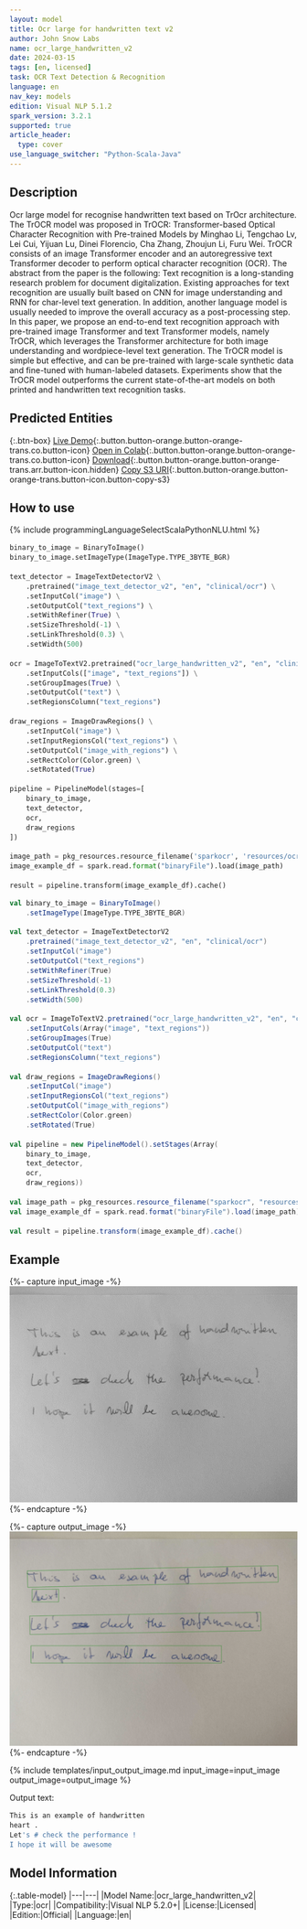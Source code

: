 ```yaml
---
layout: model
title: Оcr large for handwritten text v2
author: John Snow Labs
name: ocr_large_handwritten_v2
date: 2024-03-15
tags: [en, licensed]
task: OCR Text Detection & Recognition
language: en
nav_key: models
edition: Visual NLP 5.1.2
spark_version: 3.2.1
supported: true
article_header:
  type: cover
use_language_switcher: "Python-Scala-Java"
---
```


## Description

Ocr large model for recognise handwritten text based on TrOcr architecture. The TrOCR model was proposed in TrOCR: Transformer-based Optical Character Recognition with Pre-trained Models by Minghao Li, Tengchao Lv, Lei Cui, Yijuan Lu, Dinei Florencio, Cha Zhang, Zhoujun Li, Furu Wei. TrOCR consists of an image Transformer encoder and an autoregressive text Transformer decoder to perform optical character recognition (OCR).  The abstract from the paper is the following:  Text recognition is a long-standing research problem for document digitalization. Existing approaches for text recognition are usually built based on CNN for image understanding and RNN for char-level text generation. In addition, another language model is usually needed to improve the overall accuracy as a post-processing step. In this paper, we propose an end-to-end text recognition approach with pre-trained image Transformer and text Transformer models, namely TrOCR, which leverages the Transformer architecture for both image understanding and wordpiece-level text generation. The TrOCR model is simple but effective, and can be pre-trained with large-scale synthetic data and fine-tuned with human-labeled datasets. Experiments show that the TrOCR model outperforms the current state-of-the-art models on both printed and handwritten text recognition tasks.

## Predicted Entities

{:.btn-box}
[Live Demo](https://demo.johnsnowlabs.com/ocr/RECOGNIZE_HANDWRITTEN/){:.button.button-orange.button-orange-trans.co.button-icon}
[Open in Colab](https://colab.research.google.com/github/JohnSnowLabs/spark-ocr-workshop/blob/master/jupyter/Cards/SparkOcrImageToTextHandwritten_V2.ipynb){:.button.button-orange.button-orange-trans.co.button-icon}
[Download](https://s3.amazonaws.com/auxdata.johnsnowlabs.com/clinical/ocr/ocr_large_handwritten_v2_en_5.1.2_3.0_1703150924000.zip){:.button.button-orange.button-orange-trans.arr.button-icon.hidden}
[Copy S3 URI](s3://auxdata.johnsnowlabs.com/clinical/ocr/ocr_large_handwritten_v2_en_5.1.2_3.0_1703150924000.zip){:.button.button-orange.button-orange-trans.button-icon.button-copy-s3}


## How to use

<div class="tabs-box" markdown="1">
{% include programmingLanguageSelectScalaPythonNLU.html %}

```python
binary_to_image = BinaryToImage() 
binary_to_image.setImageType(ImageType.TYPE_3BYTE_BGR)

text_detector = ImageTextDetectorV2 \
    .pretrained("image_text_detector_v2", "en", "clinical/ocr") \
    .setInputCol("image") \
    .setOutputCol("text_regions") \
    .setWithRefiner(True) \
    .setSizeThreshold(-1) \
    .setLinkThreshold(0.3) \
    .setWidth(500)

ocr = ImageToTextV2.pretrained("ocr_large_handwritten_v2", "en", "clinical/ocr") \
    .setInputCols(["image", "text_regions"]) \
    .setGroupImages(True) \
    .setOutputCol("text") \
    .setRegionsColumn("text_regions")

draw_regions = ImageDrawRegions() \
    .setInputCol("image") \
    .setInputRegionsCol("text_regions") \
    .setOutputCol("image_with_regions") \
    .setRectColor(Color.green) \
    .setRotated(True)

pipeline = PipelineModel(stages=[
    binary_to_image,
    text_detector,
    ocr,
    draw_regions
])

image_path = pkg_resources.resource_filename('sparkocr', 'resources/ocr/images/check.jpg')
image_example_df = spark.read.format("binaryFile").load(image_path)

result = pipeline.transform(image_example_df).cache()
```
```scala
val binary_to_image = BinaryToImage() 
    .setImageType(ImageType.TYPE_3BYTE_BGR)

val text_detector = ImageTextDetectorV2
    .pretrained("image_text_detector_v2", "en", "clinical/ocr")
    .setInputCol("image")
    .setOutputCol("text_regions")
    .setWithRefiner(True)
    .setSizeThreshold(-1)
    .setLinkThreshold(0.3)
    .setWidth(500)

val ocr = ImageToTextV2.pretrained("ocr_large_handwritten_v2", "en", "clinical/ocr")
    .setInputCols(Array("image", "text_regions"))
    .setGroupImages(True)
    .setOutputCol("text")
    .setRegionsColumn("text_regions")

val draw_regions = ImageDrawRegions()
    .setInputCol("image")
    .setInputRegionsCol("text_regions")
    .setOutputCol("image_with_regions")
    .setRectColor(Color.green)
    .setRotated(True)

val pipeline = new PipelineModel().setStages(Array(
    binary_to_image,
    text_detector,
    ocr,
    draw_regions))

val image_path = pkg_resources.resource_filename("sparkocr", "resources/ocr/images/check.jpg")
val image_example_df = spark.read.format("binaryFile").load(image_path)

val result = pipeline.transform(image_example_df).cache()
```
</div>

## Example

{%- capture input_image -%}
![Screenshot](/assets/images/examples_ocr/image3.png)
{%- endcapture -%}

{%- capture output_image -%}
![Screenshot](/assets/images/examples_ocr/image3_out2.png)
{%- endcapture -%}


{% include templates/input_output_image.md
input_image=input_image
output_image=output_image
%}

Output text:

```bash
This is an example of handwritten
heart .
Let's # check the performance !
I hope it will be awesome
```
## Model Information

{:.table-model}
|---|---|
|Model Name:|ocr_large_handwritten_v2|
|Type:|ocr|
|Compatibility:|Visual NLP 5.2.0+|
|License:|Licensed|
|Edition:|Official|
|Language:|en|


